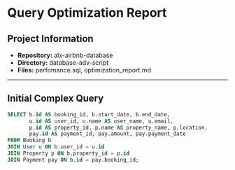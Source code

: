 # Query Optimization Report

## Project Information
- **Repository:** alx-airbnb-database
- **Directory:** database-adv-script
- **Files:** perfomance.sql, optimization_report.md

---

## Initial Complex Query

```sql
SELECT b.id AS booking_id, b.start_date, b.end_date,
       u.id AS user_id, u.name AS user_name, u.email,
       p.id AS property_id, p.name AS property_name, p.location,
       pay.id AS payment_id, pay.amount, pay.payment_date
FROM Booking b
JOIN User u ON b.user_id = u.id
JOIN Property p ON b.property_id = p.id
JOIN Payment pay ON b.id = pay.booking_id;
